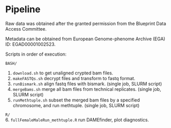 # Pipeline

Raw data was obtained after the granted permission from the Blueprint Data Access Committee.

Metadata can be obtained from European Genome-phenome Archive (EGA) ID: EGAD00001002523.

Scripts in order of execution:

`BASH/` 
1. `download.sh` to get unaligned crypted bam files.
2. `makeFASTQs.sh` decrypt files and transform to fastq format.
3. `runBismark.sh` align fastq files with bismark. (single job, SLURM script)
4. `mergeBams.sh` merge all bam files from technical replicates. (single job, SLURM script)
5. `runMethtuple.sh` subset the merged bam files by a specified chromosome, and run methtuple. (single job, SLURM script)

`R/`<br/>
6. `fullFemaleMaleRun_methtuple.R` run DAMEfinder, plot diagnostics.